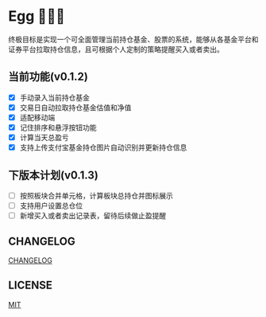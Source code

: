 # Egg 🐓🥚🥚
终极目标是实现一个可全面管理当前持仓基金、股票的系统，能够从各基金平台和证券平台拉取持仓信息，且可根据个人定制的策略提醒买入或者卖出。

## 当前功能(v0.1.2)
* [x] 手动录入当前持仓基金
* [x] 交易日自动拉取持仓基金估值和净值
* [x] 适配移动端
* [x] 记住排序和悬浮按钮功能
* [x] 计算当天总盈亏
* [x] 支持上传支付宝基金持仓图片自动识别并更新持仓信息

## 下版本计划(v0.1.3)
* [ ] 按照板块合并单元格，计算板块总持仓并图标展示
* [ ] 支持用户设置总仓位
* [ ] 新增买入或者卖出记录表，留待后续做止盈提醒

## CHANGELOG
[CHANGELOG](./CHANGELOG.md)

## LICENSE
[MIT](./LICENSE)
